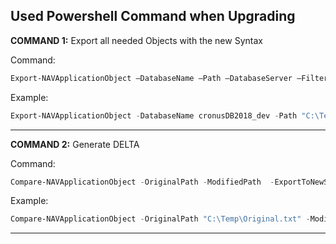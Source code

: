 ## Used Powershell Command when Upgrading


 **COMMAND 1:** Export all needed Objects with the new Syntax

Command:
```Powershell
Export-NAVApplicationObject –DatabaseName –Path –DatabaseServer –Filter "type=*;Version List=*;ID=*" –ExportToNewSyntax.
```
Example:
```Powershell
Export-NAVApplicationObject -DatabaseName cronusDB2018_dev -Path "C:\Temp\Objects.txt" -DatabaseServer server01 -Filter "type=table|page;ID=50001..50005" -ExportToNewSyntax
```
----------
 **COMMAND 2:** Generate DELTA 

Command:
```Powershell
Compare-NAVApplicationObject -OriginalPath -ModifiedPath  -ExportToNewSyntax
```
Example:
```Powershell
Compare-NAVApplicationObject -OriginalPath "C:\Temp\Original.txt" -ModifiedPath "C:\Temp\Modifed.txt" -ExportToNewSyntax
```
----------
